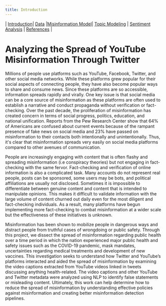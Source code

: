 ```yaml
---
title: Introduction
---
```


| [Introduction](https://anaaamika.github.io/DSC180B-Misinformation/)| [Data](https://anaaamika.github.io/DSC180B-Misinformation/data) |[Misinformation Model](https://anaaamika.github.io/DSC180B-Misinformation/model)| [Topic Modeling](https://anaaamika.github.io/DSC180B-Misinformation/topic-model) | [Sentiment Analysis](https://anaaamika.github.io/DSC180B-Misinformation/sentiment-analysis) | [References](https://anaaamika.github.io/DSC180B-Misinformation/references) |

# Analyzing the Spread of YouTube Misinformation Through Twitter

<p>Millions of people use platforms such as YouTube, Facebook, Twitter, and other social media networks. While these platforms grew popular for their social aspects of connecting people, they have also become popular ways to share and consume news. Since these platforms are so accessible, information spreads rapidly and virally. One key issue is that social media can be a core source of misinformation as these platforms are often used to establish a narrative and conduct propaganda without verification or fact-checking. Over the past decade, the proliferation of misinformation has created concern in terms of social progress, politics, education, and national unification. Reports from the Pew Research Center show that 64% of Americans are confused about current events because of the rampant presence of fake news on social media and 23% have passed on misinformation to their contacts both intentionally and unintentionally. Thus, it's clear that misinformation spreads very easily on social media platforms compared to other avenues of communication.</p> 
<p>People are increasingly engaging with content that is often flashy and spreading misinformation (i.e conspiracy theories) but not engaging in fact-checking with the same fervor. Fact-checking and verification of online information is also a complicated task. Many accounts do not represent real people, posts can be sponsored, some users may be bots, and political affiliations are usually not disclosed. Sometimes it is impossible to differentiate between genuine content and content that is intended to manipulate opinions. This makes it difficult to validate information with the large volume of content churned out daily even for the most diligent and fact-checking individuals. As a result, many platforms have begun implementing more fact-checking to combat misinformation at a wider scale but the effectiveness of these initiatives is unknown.</p> 
<p>Misinformation has been shown to mobilize people in dangerous ways and distract people from truthful cases of wrongdoing or public safety. Through this project, we dissect the spread of misinformation regarding public health over a time period in which the nation experienced major public health and safety issues such as the COVID-19 pandemic, mask mandates, uncertainties regarding medical treatments and development of new vaccines. This investigation seeks to understand how Twitter and YouTube’s platforms interacted and aided the spread of misinformation by examining the video captions extracted from YouTube videos linked in tweets discussing anything health-related. The video captions and other YouTube and Twitter metadata were analyzed using NLP to identify false statements or misleading content. Ultimately, this work can help determine how to reduce the spread of misinformation by understanding effective policies against misinformation and creating better misinformation detection pipelines.<p>

